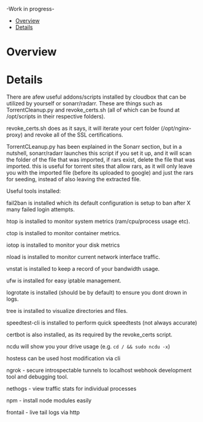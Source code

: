 -Work in progress-



<!-- TOC depthFrom:1 depthTo:2 withLinks:1 updateOnSave:0 orderedList:0 -->

- [Overview](#overview)
- [Details](#details)


<!-- /TOC -->


# Overview



# Details

There are afew useful addons/scripts installed by cloudbox that can be utilized by yourself or sonarr/radarr. These are things such as TorrentCleanup.py and revoke_certs.sh (all of which can be found at /opt/scripts in their respective folders).

revoke_certs.sh does as it says, it will iterate your cert folder (/opt/nginx-proxy) and revoke all of the SSL certifications. 

TorrentCLeanup.py has been explained in the Sonarr section, but in a nutshell, sonarr/radarr launches this script if you set it up, and it will scan the folder of the file that was imported, if rars exist, delete the file that was imported. this is useful for torrent sites that allow rars, as it will only leave you with the imported file (before its uploaded to google) and just the rars for seeding, instead of also leaving the extracted file. 

Useful tools installed:

fail2ban is installed which its default configuration is setup to ban after X many failed login attempts.

htop is installed to monitor system metrics (ram/cpu/process usage etc).

ctop is installed to monitor container metrics.

iotop is installed to monitor your disk metrics

nload is installed to monitor current network interface traffic.

vnstat is installed to keep a record of your bandwidth usage.

ufw is installed for easy iptable management.

logrotate is installed (should be by default) to ensure you dont drown in logs.

tree is installed to visualize directories and files.

speedtest-cli is installed to perform quick speedtests (not always accurate)

certbot is also installed, as its required by the revoke_certs script.

ncdu will show you your drive usage (e.g. ```cd / && sudo ncdu -x```)

hostess can be used host modification via cli

ngrok - secure introspectable tunnels to localhost webhook development tool and debugging tool.

nethogs - view traffic stats for individual processes

npm - install node modules easily

frontail - live tail logs via http